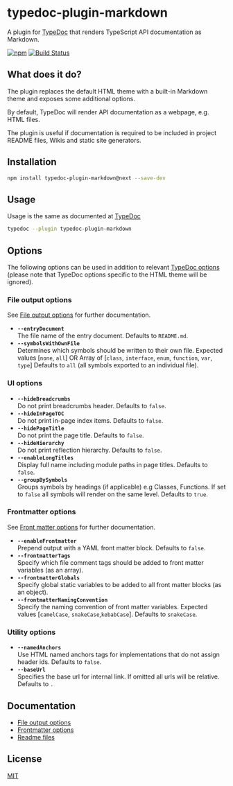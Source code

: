 # typedoc-plugin-markdown

A plugin for [TypeDoc](https://github.com/TypeStrong/typedoc) that renders TypeScript API documentation as Markdown.

[![npm](https://img.shields.io/npm/v/typedoc-plugin-markdown.svg)](https://www.npmjs.com/package/typedoc-plugin-markdown)
[![Build Status](https://github.com/tgreyuk/typedoc-plugin-markdown/actions/workflows/ci.yml/badge.svg?branch=master)](https://github.com/tgreyuk/typedoc-plugin-markdown/actions/workflows/ci.yml)

## What does it do?

The plugin replaces the default HTML theme with a built-in Markdown theme and exposes some additional options.

By default, TypeDoc will render API documentation as a webpage, e.g. HTML files.

The plugin is useful if documentation is required to be included in project README files, Wikis and static site generators.

## Installation

```bash
npm install typedoc-plugin-markdown@next --save-dev
```

## Usage

Usage is the same as documented at [TypeDoc](https://typedoc.org/guides/installation/#command-line-interface)

```bash
typedoc --plugin typedoc-plugin-markdown
```

## Options

The following options can be used in addition to relevant [TypeDoc options](https://typedoc.org/guides/options/)
(please note that TypeDoc options specific to the HTML theme will be ignored).

### File output options

See [File output options](./docs/file-output-options.md) for further documentation.

- **`--entryDocument`**<br>
  The file name of the entry document. Defaults to `README.md`.
- **`--symbolsWithOwnFile`**<br>
  Determines which symbols should be written to their own file. Expected values [`none`, `all`] OR Array of [`class`, `interface`, `enum`, `function`, `var`, `type`] Defaults to `all` (all symbols exported to an individual file).

### UI options

- **`--hideBreadcrumbs`**<br>
  Do not print breadcrumbs header. Defaults to `false`.
- **`--hideInPageTOC`**<br>
  Do not print in-page index items. Defaults to `false`.
- **`--hidePageTitle`**<br>
  Do not print the page title. Defaults to `false`.
- **`--hideHierarchy`**<br>
  Do not print reflection hierarchy. Defaults to `false`.
- **`--enableLongTitles`**<br>
  Display full name including module paths in page titles. Defaults to `false`.
- **`--groupBySymbols`**<br>
  Groups symbols by headings (if applicable) e.g Classes, Functions. If set to `false` all symbols will render on the same level. Defaults to `true`.

### Frontmatter options

See [Front matter options](./docs/frontmatter.md) for further documentation.

- **`--enableFrontmatter`**<br>
  Prepend output with a YAML front matter block. Defaults to `false`.
- **`--frontmatterTags`**<br>
  Specify which file comment tags should be added to front matter variables (as an array).
- **`--frontmatterGlobals`**<br>
  Specify global static variables to be added to all front matter blocks (as an object).
- **`--frontmatterNamingConvention`**<br>
  Specify the naming convention of front matter variables. Expected values [`camelCase`, `snakeCase`,`kebabCase`]. Defaults to `snakeCase`.

### Utility options

- **`--namedAnchors`**<br>
  Use HTML named anchors tags for implementations that do not assign header ids. Defaults to `false`.
- **`--baseUrl`**<br>
  Specifies the base url for internal link. If omitted all urls will be relative. Defaults to `.`

## Documentation

- [File output options](./docs/file-output-options.md)
- [Frontmatter options](./docs/frontmatter.md)
- [Readme files](./docs/readme-files.md)

## License

[MIT](https://github.com/tgreyuk/typedoc-plugin-markdown/blob/master/LICENSE)
